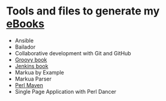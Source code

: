 # Tools and files to generate my [eBooks](https://leanpub.com/u/szabgab)


* Ansible
* Bailador
* Collaborative development with Git and GitHub
* [Groovy book](groovy-book)
* [Jenkins book](jenkins-book/)
* Markua by Example
* Markua Parser
* [Perl Maven](perl-maven-book)
* Single Page Application with Perl Dancer

